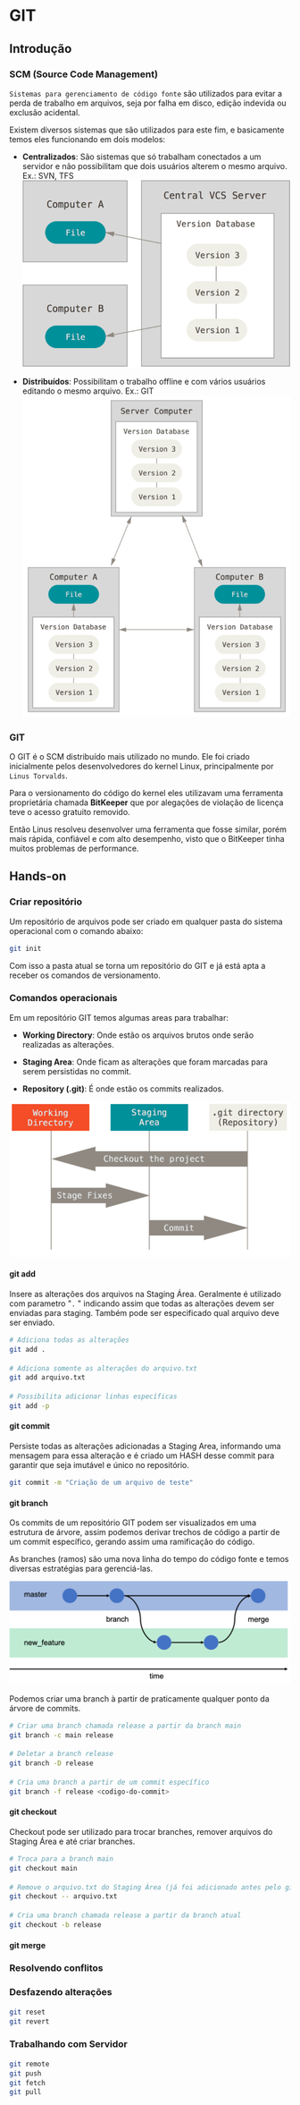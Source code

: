 # GIT

## Introdução

### SCM (Source Code Management)

`Sistemas para gerenciamento de código fonte` são utilizados para evitar a perda de trabalho em arquivos, seja por falha em disco, edição indevida ou exclusão acidental.

Existem diversos sistemas que são utilizados para este fim, e basicamente temos eles funcionando em dois modelos:

- **Centralizados**: São sistemas que só trabalham conectados a um servidor e não possibilitam que dois usuários alterem o mesmo arquivo. Ex.: SVN, TFS
![SCM Centralizado](images/centralized.png)

- **Distribuídos**: Possibilitam o trabalho offline e com vários usuários editando o mesmo arquivo. Ex.: GIT
![SCM Distribuído](images/distributed.png)

### GIT

O GIT é o SCM distribuído mais utilizado no mundo. Ele foi criado inicialmente pelos desenvolvedores do kernel Linux, principalmente por `Linus Torvalds`.

Para o versionamento do código do kernel eles utilizavam uma ferramenta proprietária chamada **BitKeeper** que por alegações de violação de licença teve o acesso gratuito removido.

Então Linus resolveu desenvolver uma ferramenta que fosse similar, porém mais rápida, confiável e com alto desempenho, visto que o BitKeeper tinha muitos problemas de performance.

## Hands-on

### Criar repositório
Um repositório de arquivos pode ser criado em qualquer pasta do sistema operacional com o comando abaixo:

```sh
git init
```

Com isso a pasta atual se torna um repositório do GIT e já está apta a receber os comandos de versionamento.

### Comandos operacionais

Em um repositório GIT temos algumas areas para trabalhar:

- **Working Directory**: Onde estão os arquivos brutos onde serão realizadas as alterações.

- **Staging Area**: Onde ficam as alterações que foram marcadas para serem persistidas no commit.

- **Repository (.git)**: É onde estão os commits realizados.

![Areas](images/areas.png)

#### **git add**

Insere as alterações dos arquivos na Staging Área. Geralmente é utilizado com parametro "`.` " indicando assim que todas as alterações devem ser enviadas para staging.
Também pode ser especificado qual arquivo deve ser enviado.

```sh
# Adiciona todas as alterações
git add .

# Adiciona somente as alterações do arquivo.txt
git add arquivo.txt

# Possibilita adicionar linhas específicas
git add -p
```

#### **git commit**

Persiste todas as alterações adicionadas a Staging Area, informando uma mensagem para essa alteração e é criado um HASH desse commit para garantir que seja imutável e único no repositório.

```sh
git commit -m "Criação de um arquivo de teste"
```

#### **git branch**

Os commits de um repositório GIT podem ser visualizados em uma estrutura de árvore, assim podemos derivar trechos de código a partir de um commit específico, gerando assim uma ramificação do código.

As branches (ramos) são uma nova linha do tempo do código fonte e temos diversas estratégias para gerenciá-las.

![Branches](images/flow.png)

Podemos criar uma branch à partir de praticamente qualquer ponto da árvore de commits.

```sh
# Criar uma branch chamada release a partir da branch main
git branch -c main release

# Deletar a branch release
git branch -D release

# Cria uma branch a partir de um commit específico
git branch -f release <codigo-do-commit>
```

#### **git checkout**
Checkout pode ser utilizado para trocar branches, remover arquivos do Staging Área e até criar branches.

```sh
# Troca para a branch main
git checkout main

# Remove o arquivo.txt do Staging Área (já foi adicionado antes pelo git add)
git checkout -- arquivo.txt

# Cria uma branch chamada release a partir da branch atual
git checkout -b release
```

#### **git merge**

### Resolvendo conflitos

### Desfazendo alterações

```sh
git reset
git revert
```

### Trabalhando com Servidor

```sh
git remote
git push
git fetch 
git pull
```